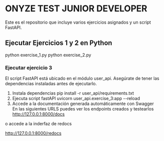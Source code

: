 # ONYZE TEST JUNIOR DEVELOPER

Este es el repositorio que incluye varios ejercicios asignados y un script FastAPI.

## Ejecutar Ejercicios 1 y 2 en Python
python exercise_1.py
python exercise_2.py



### Ejecutar ejercicio 3
El script FastAPI está ubicado en el módulo user_api. Asegúrate de tener las dependencias instaladas antes de ejecutarlo.

1. Instala dependencias
pip install -r user_api/requirements.txt
2. Ejecuta script fastAPI
uvicorn user_api.exercise_3:app --reload
3. Accede a la documentación generada automáticamente con Swagger
En las siguientes URLS puedes ver los endpoints creados y testearlos
http://127.0.0.1:8000/docs

o accede a la inderfaz de redocs

http://127.0.0.1:8000/redocs

